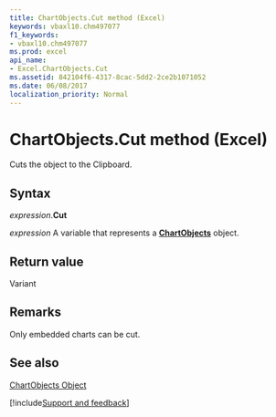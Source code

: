```yaml
---
title: ChartObjects.Cut method (Excel)
keywords: vbaxl10.chm497077
f1_keywords:
- vbaxl10.chm497077
ms.prod: excel
api_name:
- Excel.ChartObjects.Cut
ms.assetid: 842104f6-4317-8cac-5dd2-2ce2b1071052
ms.date: 06/08/2017
localization_priority: Normal
---
```



# ChartObjects.Cut method (Excel)

Cuts the object to the Clipboard.


## Syntax

_expression_.**Cut**

_expression_ A variable that represents a **[ChartObjects](Excel.ChartObjects.md)** object.


## Return value

Variant


## Remarks

Only embedded charts can be cut.


## See also


[ChartObjects Object](Excel.ChartObjects.md)

[!include[Support and feedback](~/includes/feedback-boilerplate.md)]